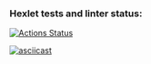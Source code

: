### Hexlet tests and linter status:
[![Actions Status](https://github.com/alexkosades/php-project-lvl2/workflows/hexlet-check/badge.svg)](https://github.com/alexkosades/php-project-lvl2/actions)

[![asciicast](https://asciinema.org/a/390538.svg)](https://asciinema.org/a/390538)